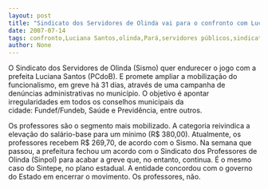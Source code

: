 ```yaml
---
layout: post
title: "Sindicato dos Servidores de Olinda vai para o confronto com Luciana"
date: 2007-07-14
tags: confronto,Luciana Santos,olinda,Pará,servidores públicos,sindicato
author: None
---
```

O&nbsp;Sindicato dos Servidores de Olinda (Sismo) quer endurecer o jogo com a prefeita Luciana Santos (PCdoB). E promete&nbsp;ampliar a mobiliza&ccedil;&atilde;o do funcionalismo, em greve h&aacute; 31 dias,&nbsp;atrav&eacute;s de&nbsp;uma campanha de den&uacute;ncias administrativas&nbsp;no munic&iacute;pio. O objetivo &eacute;&nbsp;apontar irregularidades em todos os conselhos&nbsp;municipais da cidade:&nbsp;Fundef/Fundeb, Sa&uacute;de e&nbsp;Previd&ecirc;ncia, entre outros. 

Os professores&nbsp;s&atilde;o o segmento mais mobilizado. A categoria reivindica a eleva&ccedil;&atilde;o do sal&aacute;rio-base para um m&iacute;nimo (R$ 380,00). Atualmente,&nbsp;os professores recebem R$ 269,70, de acordo com o Sismo. 
Na semana que passou,&nbsp;a prefeitura fechou um acordo com o&nbsp;Sindicato dos Professores de Olinda (Sinpol) para acabar&nbsp;a greve que, no entanto, continua. &Eacute; o mesmo caso do Sintepe, no plano estadual. A entidade concordou com o governo do Estado em encerrar o movimento. Os professores, n&atilde;o. 